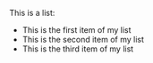 This is a list:
- This is the first item of my list
- This is the second item of my list
- This is the third item of my list
